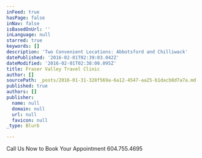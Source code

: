 ```yaml
---
inFeed: true
hasPage: false
inNav: false
isBasedOnUrl: ''
inLanguage: null
starred: true
keywords: []
description: 'Two Convenient Locations: Abbotsford and Chilliwack'
datePublished: '2016-02-01T02:39:03.042Z'
dateModified: '2016-02-01T02:38:00.095Z'
title: Fraser Valley Travel Clinic
author: []
sourcePath: _posts/2016-01-31-328f569a-6a12-4547-aa25-b1dacb8d7a7a.md
published: true
authors: []
publisher:
  name: null
  domain: null
  url: null
  favicon: null
_type: Blurb

---
```

Call Us Now to Book Your Appointment 604.755.4695